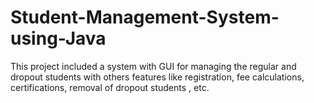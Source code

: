 # Student-Management-System-using-Java
This project included a system with GUI for managing the regular and dropout students with others features like registration, fee calculations, certifications, removal of dropout students , etc.
